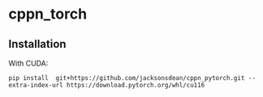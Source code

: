 # cppn_torch

## Installation
With CUDA: 

`pip install  git+https://github.com/jacksonsdean/cppn_pytorch.git --extra-index-url https://download.pytorch.org/whl/cu116`
